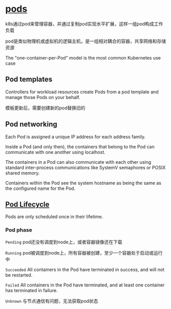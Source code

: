 # [pods](https://kubernetes.io/docs/concepts/workloads/pods/)

k8s通过pod来管理容器，并通过复制pod实现水平扩展，这样一组pod构成工作负载

pod是类似物理机或虚拟机的逻辑主机，是一组相对耦合的容器，共享网络和存储资源

The "one-container-per-Pod" model is the most common Kubernetes use case

## Pod templates

Controllers for workload resources create Pods from a pod template and manage those Pods on your behalf.

模板更新后，需要创建新的pod替换旧的

## Pod networking

Each Pod is assigned a unique IP address for each address family.

Inside a Pod (and only then), the containers that belong to the Pod can communicate with one another using localhost.

The containers in a Pod can also communicate with each other using standard inter-process communications like SystemV semaphores or POSIX shared memory.

Containers within the Pod see the system hostname as being the same as the configured name for the Pod.

## [Pod Lifecycle](https://kubernetes.io/docs/concepts/workloads/pods/pod-lifecycle/)

Pods are only scheduled once in their lifetime.

### Pod phase

`Pending` pod还没有调度到node上，或者容器镜像还在下载

`Running` pod被调度到node上，所有容器被创建，至少一个容器处于启动或运行中

`Succeeded` All containers in the Pod have terminated in success, and will not be restarted.

`Failed` All containers in the Pod have terminated, and at least one container has terminated in failure.

`Unknown` 与节点通信有问题，无法获取pod状态
